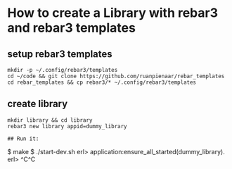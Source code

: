 # How to create a Library with rebar3 and rebar3 templates

## setup rebar3 templates
```
mkdir -p ~/.config/rebar3/templates
cd ~/code && git clone https://github.com/ruanpienaar/rebar_templates
cd rebar_templates && cp rebar3/* ~/.config/rebar3/templates
```

## create library
```
mkdir library && cd library
rebar3 new library appid=dummy_library

## Run it:
```
$ make
$ ./start-dev.sh
erl> application:ensure_all_started(dummy_library).
erl> ^C^C
```